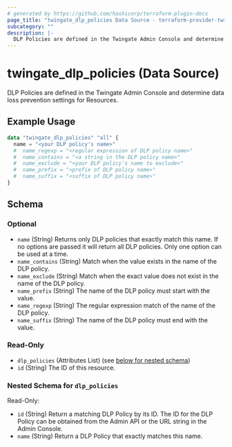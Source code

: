 ```yaml
---
# generated by https://github.com/hashicorp/terraform-plugin-docs
page_title: "twingate_dlp_policies Data Source - terraform-provider-twingate"
subcategory: ""
description: |-
  DLP Policies are defined in the Twingate Admin Console and determine data loss prevention settings for Resources.
---
```


# twingate_dlp_policies (Data Source)

DLP Policies are defined in the Twingate Admin Console and determine data loss prevention settings for Resources.

## Example Usage

```terraform
data "twingate_dlp_policies" "all" {
  name = "<your DLP policy's name>"
  #  name_regexp = "<regular expression of DLP policy name>"
  #  name_contains = "<a string in the DLP policy name>"
  #  name_exclude = "<your DLP policy's name to exclude>"
  #  name_prefix = "<prefix of DLP policy name>"
  #  name_suffix = "<suffix of DLP policy name>"
}
```

## Schema

### Optional

- `name` (String) Returns only DLP policies that exactly match this name. If no options are passed it will return all DLP policies. Only one option can be used at a time.
- `name_contains` (String) Match when the value exists in the name of the DLP policy.
- `name_exclude` (String) Match when the exact value does not exist in the name of the DLP policy.
- `name_prefix` (String) The name of the DLP policy must start with the value.
- `name_regexp` (String) The regular expression match of the name of the DLP policy.
- `name_suffix` (String) The name of the DLP policy must end with the value.

### Read-Only

- `dlp_policies` (Attributes List) (see [below for nested schema](#nestedatt--dlp_policies))
- `id` (String) The ID of this resource.

<a id="nestedatt--dlp_policies"></a>
### Nested Schema for `dlp_policies`

Read-Only:

- `id` (String) Return a matching DLP Policy by its ID. The ID for the DLP Policy can be obtained from the Admin API or the URL string in the Admin Console.
- `name` (String) Return a DLP Policy that exactly matches this name.